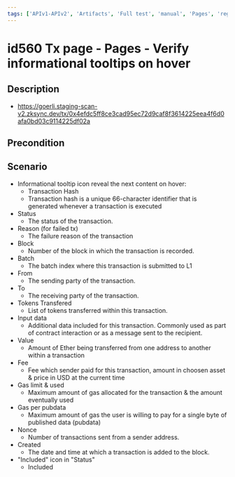```yaml
---
tags: ['APIv1-APIv2', 'Artifacts', 'Full test', 'manual', 'Pages', 'regression', 'Tooltip', 'Transaction', 'ZKF-2448', 'ZKF-2462', 'Active']
---
```


# id560 Tx page - Pages - Verify informational tooltips on hover

## Description
  - https://goerli.staging-scan-v2.zksync.dev/tx/0x4efdc5ff8ce3cad95ec72d9caf8f3614225eea4f6d0afa0bd03c9114225df02a

## Precondition


## Scenario
- Informational tooltip icon reveal the next content on hover:
    - Transaction Hash
    - Transaction hash is a unique 66-character identifier that is generated whenever a transaction is executed
- Status
    - The status of the transaction.
- Reason (for failed tx)
    - The failure reason of the transaction
- Block
    - Number of the block in which the transaction is recorded.
- Batch
    - The batch index where this transaction is submitted to L1
- From
    - The sending party of the transaction.
- To
    - The receiving party of the transaction.
- Tokens Transfered
    - List of tokens transferred within this transaction.
- Input data
    - Additional data included for this transaction. Commonly used as part of contract interaction or as a message sent to the recipient.
- Value
    - Amount of Ether being transferred from one address to another within a transaction
- Fee
    - Fee which sender paid for this transaction, amount in choosen asset & price in USD at the current time
- Gas limit & used
    - Maximum amount of gas allocated for the transaction & the amount eventually used
- Gas per pubdata
    - Maximum amount of gas the user is willing to pay for a single byte of published data (pubdata)
- Nonce
    - Number of transactions sent from a sender address.
- Created
    - The date and time at which a transaction is added to the block.
- "Included" icon in "Status"
    - Included
